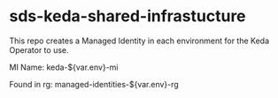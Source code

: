 # sds-keda-shared-infrastucture

This repo creates a Managed Identity in each environment for the Keda Operator to use.

MI Name: keda-${var.env}-mi


Found in rg: managed-identities-${var.env}-rg
